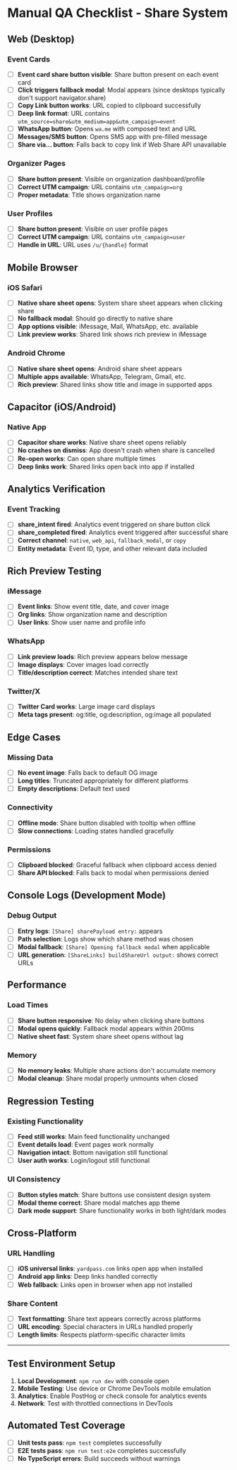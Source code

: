 # Manual QA Checklist - Share System

## Web (Desktop)

### Event Cards
- [ ] **Event card share button visible**: Share button present on each event card
- [ ] **Click triggers fallback modal**: Modal appears (since desktops typically don't support navigator.share)
- [ ] **Copy Link button works**: URL copied to clipboard successfully
- [ ] **Deep link format**: URL contains `utm_source=share&utm_medium=app&utm_campaign=event`
- [ ] **WhatsApp button**: Opens `wa.me` with composed text and URL
- [ ] **Messages/SMS button**: Opens SMS app with pre-filled message
- [ ] **Share via... button**: Falls back to copy link if Web Share API unavailable

### Organizer Pages
- [ ] **Share button present**: Visible on organization dashboard/profile
- [ ] **Correct UTM campaign**: URL contains `utm_campaign=org`
- [ ] **Proper metadata**: Title shows organization name

### User Profiles
- [ ] **Share button present**: Visible on user profile pages
- [ ] **Correct UTM campaign**: URL contains `utm_campaign=user`
- [ ] **Handle in URL**: URL uses `/u/{handle}` format

## Mobile Browser

### iOS Safari
- [ ] **Native share sheet opens**: System share sheet appears when clicking share
- [ ] **No fallback modal**: Should go directly to native share
- [ ] **App options visible**: iMessage, Mail, WhatsApp, etc. available
- [ ] **Link preview works**: Shared link shows rich preview in iMessage

### Android Chrome
- [ ] **Native share sheet opens**: Android share sheet appears
- [ ] **Multiple apps available**: WhatsApp, Telegram, Gmail, etc.
- [ ] **Rich preview**: Shared links show title and image in supported apps

## Capacitor (iOS/Android)

### Native App
- [ ] **Capacitor share works**: Native share sheet opens reliably
- [ ] **No crashes on dismiss**: App doesn't crash when share is cancelled
- [ ] **Re-open works**: Can open share multiple times
- [ ] **Deep links work**: Shared links open back into app if installed

## Analytics Verification

### Event Tracking
- [ ] **share_intent fired**: Analytics event triggered on share button click
- [ ] **share_completed fired**: Analytics event triggered after successful share
- [ ] **Correct channel**: `native`, `web_api`, `fallback_modal`, or `copy`
- [ ] **Entity metadata**: Event ID, type, and other relevant data included

## Rich Preview Testing

### iMessage
- [ ] **Event links**: Show event title, date, and cover image
- [ ] **Org links**: Show organization name and description
- [ ] **User links**: Show user name and profile info

### WhatsApp
- [ ] **Link preview loads**: Rich preview appears below message
- [ ] **Image displays**: Cover images load correctly
- [ ] **Title/description correct**: Matches intended share text

### Twitter/X
- [ ] **Twitter Card works**: Large image card displays
- [ ] **Meta tags present**: og:title, og:description, og:image all populated

## Edge Cases

### Missing Data
- [ ] **No event image**: Falls back to default OG image
- [ ] **Long titles**: Truncated appropriately for different platforms
- [ ] **Empty descriptions**: Default text used

### Connectivity
- [ ] **Offline mode**: Share button disabled with tooltip when offline
- [ ] **Slow connections**: Loading states handled gracefully

### Permissions
- [ ] **Clipboard blocked**: Graceful fallback when clipboard access denied
- [ ] **Share API blocked**: Falls back to modal when permissions denied

## Console Logs (Development Mode)

### Debug Output
- [ ] **Entry logs**: `[Share] sharePayload entry:` appears
- [ ] **Path selection**: Logs show which share method was chosen
- [ ] **Modal fallback**: `[Share] Opening fallback modal` when applicable
- [ ] **URL generation**: `[ShareLinks] buildShareUrl output:` shows correct URLs

## Performance

### Load Times
- [ ] **Share button responsive**: No delay when clicking share buttons
- [ ] **Modal opens quickly**: Fallback modal appears within 200ms
- [ ] **Native sheet fast**: System share sheet opens without lag

### Memory
- [ ] **No memory leaks**: Multiple share actions don't accumulate memory
- [ ] **Modal cleanup**: Share modal properly unmounts when closed

## Regression Testing

### Existing Functionality
- [ ] **Feed still works**: Main feed functionality unchanged
- [ ] **Event details load**: Event pages work normally
- [ ] **Navigation intact**: Bottom navigation still functional
- [ ] **User auth works**: Login/logout still functional

### UI Consistency
- [ ] **Button styles match**: Share buttons use consistent design system
- [ ] **Modal theme correct**: Share modal matches app theme
- [ ] **Dark mode support**: Share functionality works in both light/dark modes

## Cross-Platform

### URL Handling
- [ ] **iOS universal links**: `yardpass.com` links open app when installed
- [ ] **Android app links**: Deep links handled correctly
- [ ] **Web fallback**: Links open in browser when app not installed

### Share Content
- [ ] **Text formatting**: Share text appears correctly across platforms
- [ ] **URL encoding**: Special characters in URLs handled properly
- [ ] **Length limits**: Respects platform-specific character limits

---

## Test Environment Setup

1. **Local Development**: `npm run dev` with console open
2. **Mobile Testing**: Use device or Chrome DevTools mobile emulation
3. **Analytics**: Enable PostHog or check console for analytics events
4. **Network**: Test with throttled connections in DevTools

## Automated Test Coverage

- [ ] **Unit tests pass**: `npm test` completes successfully
- [ ] **E2E tests pass**: `npm run test:e2e` completes successfully
- [ ] **No TypeScript errors**: Build succeeds without warnings